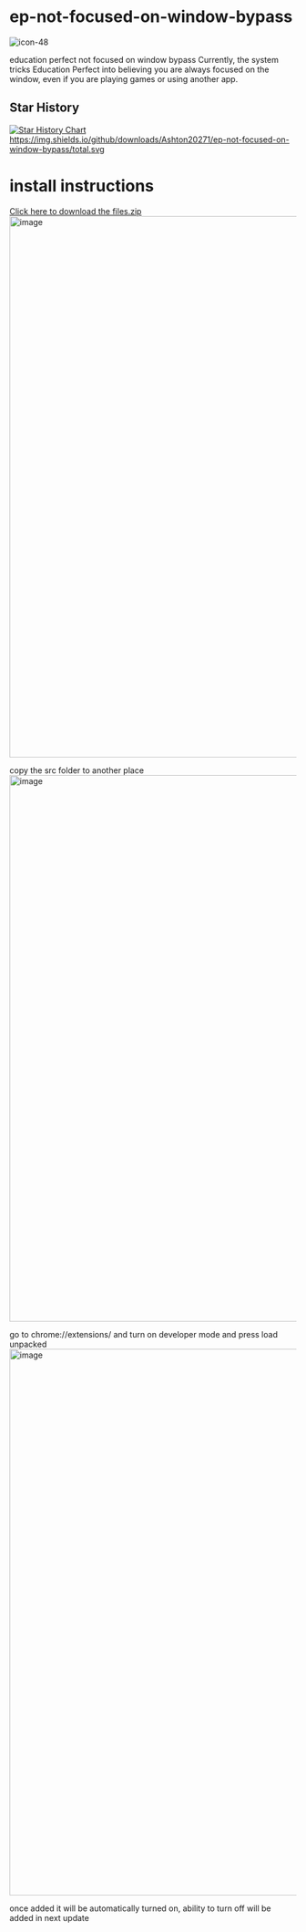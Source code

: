 # ep-not-focused-on-window-bypass
![icon-48](https://github.com/user-attachments/assets/18fb51f4-71da-44e3-a31f-44b8943b3f12)

education perfect not focused on window bypass
Currently, the system tricks Education Perfect into believing you are always focused on the window, even if you are playing games or using another app.
## Star History

[![Star History Chart](https://api.star-history.com/svg?repos=Ashton20271/ep-not-focused-on-window-bypass&type=Date)](https://www.star-history.com/#Ashton20271/ep-not-focused-on-window-bypass&Date)
https://img.shields.io/github/downloads/Ashton20271/ep-not-focused-on-window-bypass/total.svg
# install instructions
[Click here to download the files.zip](https://github.com/Ashton20271/ep-not-focused-on-window-bypass/releases/latest)
<img width="950" alt="image" src="https://github.com/user-attachments/assets/097d03cc-dcfc-48b8-87fb-475eb9fdd1a0" />

copy the src folder to another place
<img width="959" alt="image" src="https://github.com/user-attachments/assets/8f3ea848-0cd8-4a17-8d34-20b21c1b1570" />

go to chrome://extensions/ and turn on developer mode and press load unpacked
<img width="959" alt="image" src="https://github.com/user-attachments/assets/e28988fc-b9fa-4fc2-a12e-f2452e44a5e4" />

once added it will be automatically turned on, ability to turn off will be added in next update
